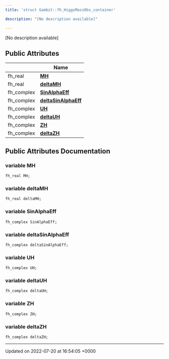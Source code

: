 ```yaml
---
title: 'struct Gambit::fh_HiggsMassObs_container'

description: "[No description available]"

---
```









[No description available]

## Public Attributes

|                | Name           |
| -------------- | -------------- |
| fh_real | **[MH](/documentation/code/classes/structgambit_1_1fh__higgsmassobs__container/#variable-mh)**  |
| fh_real | **[deltaMH](/documentation/code/classes/structgambit_1_1fh__higgsmassobs__container/#variable-deltamh)**  |
| fh_complex | **[SinAlphaEff](/documentation/code/classes/structgambit_1_1fh__higgsmassobs__container/#variable-sinalphaeff)**  |
| fh_complex | **[deltaSinAlphaEff](/documentation/code/classes/structgambit_1_1fh__higgsmassobs__container/#variable-deltasinalphaeff)**  |
| fh_complex | **[UH](/documentation/code/classes/structgambit_1_1fh__higgsmassobs__container/#variable-uh)**  |
| fh_complex | **[deltaUH](/documentation/code/classes/structgambit_1_1fh__higgsmassobs__container/#variable-deltauh)**  |
| fh_complex | **[ZH](/documentation/code/classes/structgambit_1_1fh__higgsmassobs__container/#variable-zh)**  |
| fh_complex | **[deltaZH](/documentation/code/classes/structgambit_1_1fh__higgsmassobs__container/#variable-deltazh)**  |

## Public Attributes Documentation

### variable MH

```
fh_real MH;
```


### variable deltaMH

```
fh_real deltaMH;
```


### variable SinAlphaEff

```
fh_complex SinAlphaEff;
```


### variable deltaSinAlphaEff

```
fh_complex deltaSinAlphaEff;
```


### variable UH

```
fh_complex UH;
```


### variable deltaUH

```
fh_complex deltaUH;
```


### variable ZH

```
fh_complex ZH;
```


### variable deltaZH

```
fh_complex deltaZH;
```


-------------------------------

Updated on 2022-07-20 at 16:54:05 +0000